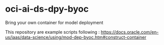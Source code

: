 # oci-ai-ds-dpy-byoc

Bring your own container for model deployment

This repository are example scripts following : https://docs.oracle.com/en-us/iaas/data-science/using/mod-dep-byoc.htm#construct-container





